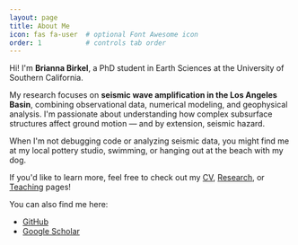 ```yaml
---
layout: page
title: About Me
icon: fas fa-user  # optional Font Awesome icon
order: 1           # controls tab order
---
```


Hi! I'm **Brianna Birkel**, a PhD student in Earth Sciences at the University of Southern California.

My research focuses on **seismic wave amplification in the Los Angeles Basin**, combining observational data, numerical modeling, and geophysical analysis. I'm passionate about understanding how complex subsurface structures affect ground motion — and by extension, seismic hazard.

When I'm not debugging code or analyzing seismic data, you might find me at my local pottery studio, swimming, or hanging out at the beach with my dog.

If you'd like to learn more, feel free to check out my [CV](/cv/), [Research](/research/), or [Teaching](/teaching/) pages!

You can also find me here:
- [GitHub](https://github.com/bcbirkel)
- [Google Scholar](https://scholar.google.com/citations?user=NABpEgEAAAAJ&hl=en)

